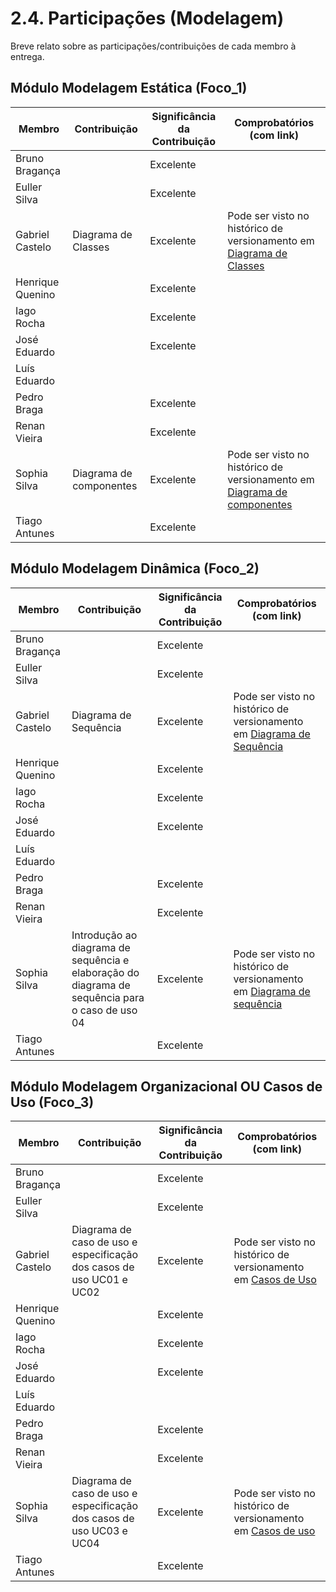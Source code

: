# 2.4. Participações (Modelagem)

Breve relato sobre as participações/contribuições de cada membro à entrega.

## Módulo Modelagem Estática (Foco_1)

| Membro         | Contribuição  | Significância da Contribuição | Comprobatórios (com link) |
| ---------------- | ------------- | ------------------------- |  ----------------------------------------------- |
| Bruno Bragança || Excelente |  |
| Euller Silva | | Excelente | |
| Gabriel Castelo | Diagrama de Classes | Excelente |Pode ser visto no histórico de versionamento em [Diagrama de Classes](./Modelagem/2.1.3.DiagramaDeClassesUML)|
| Henrique Quenino | | Excelente ||
| Iago Rocha | | Excelente ||
| José Eduardo |  | Excelente | |
| Luís Eduardo | | |  |
| Pedro Braga | | Excelente | |
| Renan Vieira |  | Excelente |  |
| Sophia Silva | Diagrama de componentes | Excelente | Pode ser visto no histórico de versionamento em [Diagrama de componentes](https://unbarqdsw2025-2-turma01.github.io/2025.2-T01-G5_EuRecomendo_Entrega_02/#/Modelagem/2.1.2.DiagramaDeComponentes) |
| Tiago Antunes |  | Excelente |  |



## Módulo Modelagem Dinâmica (Foco_2)

| Membro         | Contribuição  | Significância da Contribuição | Comprobatórios (com link) |
| ---------------- | ------------- | ------------------------- |  ----------------------------------------------- |
| Bruno Bragança || Excelente |  |
| Euller Silva | | Excelente | |
| Gabriel Castelo | Diagrama de Sequência | Excelente |Pode ser visto no histórico de versionamento em [Diagrama de Sequência](https://unbarqdsw2025-2-turma01.github.io/2025.2-T01-G5_EuRecomendo_Entrega_02/#/Modelagem/2.2.1.DiagramaDeSequencia)|
| Henrique Quenino | | Excelente ||
| Iago Rocha | | Excelente ||
| José Eduardo |  | Excelente | |
| Luís Eduardo | | |  |
| Pedro Braga | | Excelente | |
| Renan Vieira |  | Excelente |  |
| Sophia Silva | Introdução ao diagrama de sequência e elaboração do diagrama de sequência para o caso de uso 04 | Excelente | Pode ser visto no histórico de versionamento em [Diagrama de sequência](https://unbarqdsw2025-2-turma01.github.io/2025.2-T01-G5_EuRecomendo_Entrega_02/#/Modelagem/2.2.1.DiagramaDeSequencia) |
| Tiago Antunes |  | Excelente |  |


## Módulo Modelagem Organizacional OU Casos de Uso (Foco_3)
| Membro         | Contribuição  | Significância da Contribuição | Comprobatórios (com link) |
| ---------------- | ------------- | ------------------------- |  ----------------------------------------------- |
| Bruno Bragança || Excelente |  |
| Euller Silva | | Excelente | |
| Gabriel Castelo | Diagrama de caso de uso e especificação dos casos de uso UC01 e UC02| Excelente |Pode ser visto no histórico de versionamento em [Casos de Uso](https://unbarqdsw2025-2-turma01.github.io/2025.2-T01-G5_EuRecomendo_Entrega_02/#/Modelagem/2.3.1.CasosDeUso)|
| Henrique Quenino | | Excelente ||
| Iago Rocha | | Excelente ||
| José Eduardo |  | Excelente | |
| Luís Eduardo | | |  |
| Pedro Braga | | Excelente | |
| Renan Vieira |  | Excelente |  |
| Sophia Silva | Diagrama de caso de uso e especificação dos casos de uso UC03 e UC04 | Excelente |     Pode ser visto no histórico de versionamento em [Casos de uso](https://unbarqdsw2025-2-turma01.github.io/2025.2-T01-G5_EuRecomendo_Entrega_02/#/Modelagem/2.3.1.CasosDeUso)|
| Tiago Antunes |  | Excelente |  |
